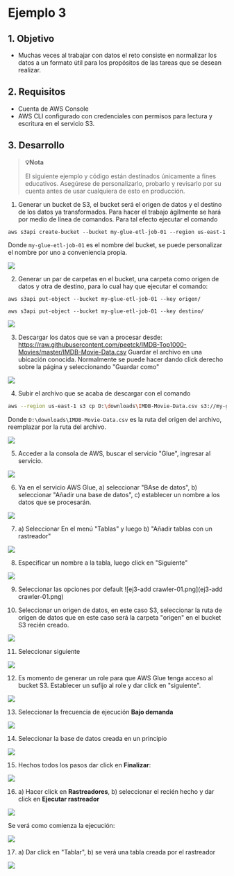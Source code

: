 # Ejemplo 3

## 1. Objetivo 
- Muchas veces al trabajar con datos el reto consiste en normalizar los datos a un formato útil para los propósitos de las tareas que se desean realizar.

## 2. Requisitos 
- Cuenta de AWS Console
- AWS CLI configurado con credenciales con permisos para lectura y escritura en el servicio S3.

## 3. Desarrollo 

>**💡Nota**
>
>El siguiente ejemplo y código están destinados únicamente a fines educativos. Asegúrese de personalizarlo, probarlo y revisarlo por su cuenta antes de usar cualquiera de esto en producción.


1. Generar un bucket de S3, el bucket será el origen de datos y el destino de los datos ya transformados. Para hacer el trabajo ágilmente se hará por medio de línea de comandos.
Para tal efecto ejecutar el comando 
```ssh
aws s3api create-bucket --bucket my-glue-etl-job-01 --region us-east-1
```
Donde `my-glue-etl-job-01` es el nombre del bucket, se puede personalizar el nombre por uno a conveniencia propia.

<img src="img/ej3-s3-create-bucket-01.png"></img>

2. Generar un par de carpetas en el bucket, una carpeta como origen de datos y otra de destino, para lo cual hay que ejecutar el comando:

```ssh
aws s3api put-object --bucket my-glue-etl-job-01 --key origen/
```

```ssh
aws s3api put-object --bucket my-glue-etl-job-01 --key destino/
```

<img src="img/ej3-create-bucket-s3-origin-destino-folders.png"></img>

3. Descargar los datos que se van a procesar desde:
https://raw.githubusercontent.com/peetck/IMDB-Top1000-Movies/master/IMDB-Movie-Data.csv
 Guardar el archivo en una ubicación conocida. Normalmente se puede hacer dando click derecho sobre la página y seleccionando "Guardar como"
 
 <img src="img/ej3-save-as-csv-database-imdb-01.png"></img>
 
4. Subir el archivo que se acaba de descargar con el comando 
```bash
aws --region us-east-1 s3 cp D:\downloads\IMDB-Movie-Data.csv s3://my-glue-etl-job-01/origen/
```

Donde `D:\downloads\IMDB-Movie-Data.csv` es la ruta del origen del archivo, reemplazar por la ruta del archivo.

<img src="img/ej3-s3-upload-file-01.png"></img>

5. Acceder a la consola de AWS, buscar el servicio "Glue", ingresar al servicio.

<img src="img/ej3-aws-glue-ingress-to-service-01.png"></img>

6. Ya en el servicio AWS Glue, a) seleccionar "BAse de datos", b) seleccionar "Añadir una base de datos", c) establecer un nombre a los datos que se procesarán.

<img src="img/ej3-glue-add-database-01.png"></img>

7. a) Seleccionar En el menú "Tablas" y luego b) "Añadir tablas con un rastreador"

<img src="img/ej3-add-new-table-with-crawler-01.png"></img>

8. Especificar un nombre a la tabla, luego click en  "Siguiente"

<img src="img/ej3-glue-add-name-click-in-next-01.png"></img>

9. Seleccionar las opciones por default
![ej3-add crawler-01.png](ej3-add crawler-01.png)

10. Seleccionar un origen de datos, en este caso S3, seleccionar la ruta de origen de datos que en este caso será la carpeta "origen" en el  bucket S3 recién creado.

<img src="img/ej3-glue-add-source-files-01.png"></img>
 
 11. Seleccionar siguiente
 
<img src="img/ej3-glue-choose-next-01.png"></img>

12. Es momento de generar un role para que AWS Glue tenga acceso al bucket S3. Establecer un sufijo al role y dar click en "siguiente".

<img src="img/ej3-glue-create-role-01.png"></img>

13. Seleccionar la frecuencia de ejecución **Bajo demanda**

<img src="img/ej3-glue-run-frequency-01.png"></img>


14. Seleccionar la base de datos creada en un principio

<img src="img/ej3-select-database-01.png"></img>

15. Hechos todos los pasos dar click en **Finalizar**:

<img src="img/ej3-glue-end-crawler-done-01.png"></img>

16. a) Hacer click en **Rastreadores**, b) seleccionar el recién hecho y dar click en **Ejecutar rastreador**

<img src="img/ej3-glue-run-crawler-01.png"></img>

Se verá como comienza la ejecución:

<img src="img/ej3-glue-crawler-starded-01.png"></img>

17. a) Dar click en "Tablar", b) se verá una tabla creada por el rastreador

<img src="img/ej3-glue-table-created-by-crawler-01.png"></img>
